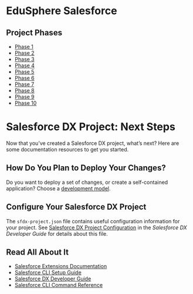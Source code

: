 # EduSphere Salesforce

## Project Phases

- [Phase 1](https://docs.google.com/document/d/1H2lB6G69yL1VHOm8-m80LuonxWofJQcVYeyVaQPi8xU/edit?usp=sharing)
- [Phase 2](https://docs.google.com/document/d/1DHs8VsYjSzzZCv08WkCVfhHT9ZSHdWeqj_dYY7UXJtc/edit?usp=sharing)
- [Phase 3](https://docs.google.com/document/d/1ahFsH8xP0NLYW7girjeG6n6xZrIIxGMtlJGoEV38z9Q/edit?usp=sharing)
- [Phase 4](https://docs.google.com/document/d/1LWkiTa0DKxaC4FjT_kkJpXK9QQ83-LF2ndP7AgKJ7z0/edit?usp=sharing)
- [Phase 5](https://docs.google.com/document/d/1ouNkys_CDrk1tRIhR_4MKJe3syvkSILTdvIK2o_tnYk/edit?usp=sharing)
- [Phase 6](https://docs.google.com/document/d/1jKLyGIvSpJVDFuAuAyyNpElkjTsgShgKkT_4eszTzfA/edit?usp=sharing)
- [Phase 7](https://docs.google.com/document/d/1XuCwRha6rV28JHUCwVS1k9TmZdGdV9NGkRRz44FA9rk/edit?usp=sharing)
- [Phase 8](https://docs.google.com/document/d/196XGvrEPPxIZ_oWq556PbyD_fvknBSVCWIo_Lch6Y3w/edit?usp=sharing)
- [Phase 9](https://docs.google.com/document/d/1tLKxLYXiogXP0QQsf4_-YiufUFG_sP9UPSyweuciP6k/edit?usp=sharing)
- [Phase 10](https://docs.google.com/document/d/1tk2KCHVUQdvenYH1xEo0tyUfhRCBWmOqRPDv7gXjmoQ/edit?usp=sharing)





































# Salesforce DX Project: Next Steps

Now that you’ve created a Salesforce DX project, what’s next? Here are some documentation resources to get you started.

## How Do You Plan to Deploy Your Changes?

Do you want to deploy a set of changes, or create a self-contained application? Choose a [development model](https://developer.salesforce.com/tools/vscode/en/user-guide/development-models).

## Configure Your Salesforce DX Project

The `sfdx-project.json` file contains useful configuration information for your project. See [Salesforce DX Project Configuration](https://developer.salesforce.com/docs/atlas.en-us.sfdx_dev.meta/sfdx_dev/sfdx_dev_ws_config.htm) in the _Salesforce DX Developer Guide_ for details about this file.

## Read All About It

- [Salesforce Extensions Documentation](https://developer.salesforce.com/tools/vscode/)
- [Salesforce CLI Setup Guide](https://developer.salesforce.com/docs/atlas.en-us.sfdx_setup.meta/sfdx_setup/sfdx_setup_intro.htm)
- [Salesforce DX Developer Guide](https://developer.salesforce.com/docs/atlas.en-us.sfdx_dev.meta/sfdx_dev/sfdx_dev_intro.htm)
- [Salesforce CLI Command Reference](https://developer.salesforce.com/docs/atlas.en-us.sfdx_cli_reference.meta/sfdx_cli_reference/cli_reference.htm)
